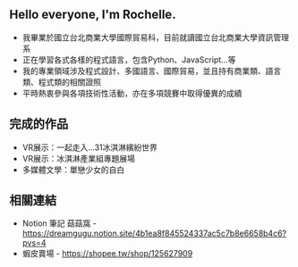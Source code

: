 ## Hello everyone, I'm Rochelle.
- 我畢業於國立台北商業大學國際貿易科，目前就讀國立台北商業大學資訊管理系  
- 正在學習各式各樣的程式語言，包含Python、JavaScript…等  
- 我的專業領域涉及程式設計、多國語言、國際貿易，並且持有商業類、語言類、程式類的相關證照  
- 平時熱衷參與各項技術性活動，亦在多項競賽中取得優異的成績  

## 完成的作品
- VR展示：一起走入…31冰淇淋繽紛世界
- VR展示：冰淇淋產業組專題展場
- 多媒體文學：單戀少女的自白

## 相關連結
- Notion 筆記 菇菇窩 - https://dreamgugu.notion.site/4b1ea8f845524337ac5c7b8e6658b4c6?pvs=4
- 蝦皮賣場 - https://shopee.tw/shop/125627909